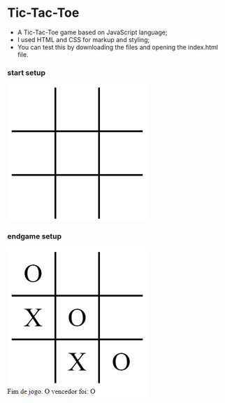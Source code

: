 # Tic-Tac-Toe

* A Tic-Tac-Toe game based on JavaScript language;
* I used HTML and CSS for markup and styling;
* You can test this by downloading the files and opening the index.html file.

### start setup
![](image1.png)

### endgame setup

![](image2.png)
